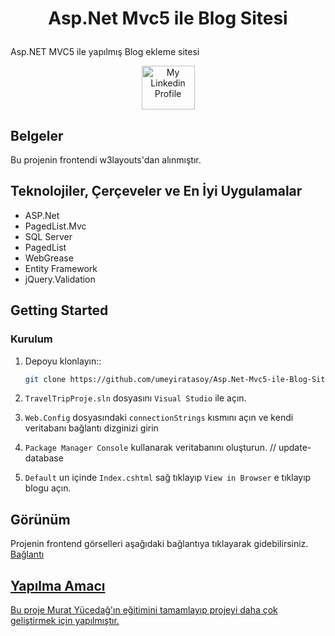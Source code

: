 # <p align="center">Asp.Net Mvc5 ile Blog Sitesi</p>
Asp.NET MVC5 ile yapılmış Blog ekleme sitesi </div>

<div align="center">
   <a href = "https://www.linkedin.com/in/umeyir-atasoy/"><img  src = "https://play-lh.googleusercontent.com/kMofEFLjobZy_bCuaiDogzBcUT-dz3BBbOrIEjJ-hqOabjK8ieuevGe6wlTD15QzOqw" width = "85" height = "70" alt = "My Linkedin Profile"/></a>
</div>

## Belgeler

Bu projenin frontendi w3layouts'dan alınmıştır.


## Teknolojiler, Çerçeveler ve En İyi Uygulamalar

  * ASP.Net 
  * PagedList.Mvc
  * SQL Server
  * PagedList
  * WebGrease
  * Entity Framework 
  * jQuery.Validation
## Getting Started

### Kurulum

1. Depoyu klonlayın::

   ```sh
   git clone https://github.com/umeyiratasoy/Asp.Net-Mvc5-ile-Blog-Sitesi.git
   ```
2. `TravelTripProje.sln` dosyasını `Visual Studio` ile açın.
3. `Web.Config` dosyasındaki `connectionStrings` kısmını açın ve kendi veritabanı bağlantı dizginizi girin
4. `Package Manager Console` kullanarak veritabanını oluşturun. // update-database
5. `Default` un içinde `Index.cshtml` sağ tıklayıp `View in Browser` e tıklayıp blogu açın. 



## Görünüm
Projenin frontend görselleri aşağıdaki bağlantıya tıklayarak gidebilirsiniz.
<br>
<a href="https://goo.by/knncp" /> Bağlantı 



## Yapılma Amacı

Bu proje Murat Yücedağ'ın eğitimini tamamlayıp projeyi daha çok geliştirmek için yapılmıştır.
